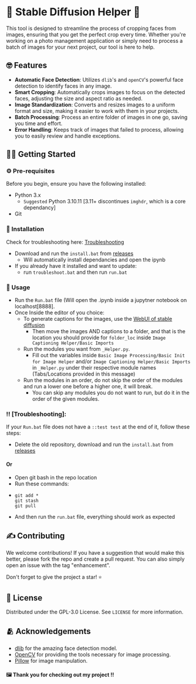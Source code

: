 # 📸 Stable Diffusion Helper 🎨

This tool is designed to streamline the process of cropping faces from images, ensuring that you get the perfect crop every time. Whether you're working on a photo management application or simply need to process a batch of images for your next project, our tool is here to help.

## 🤓 Features

- **Automatic Face Detection**: Utilizes `dlib`'s and `openCV`'s powerful face detection to identify faces in any image.
- **Smart Cropping**: Automatically crops images to focus on the detected faces, adjusting the size and aspect ratio as needed.
- **Image Standardization**: Converts and resizes images to a uniform format and size, making it easier to work with them in your projects.
- **Batch Processing**: Process an entire folder of images in one go, saving you time and effort.
- **Error Handling**: Keeps track of images that failed to process, allowing you to easily review and handle exceptions.

## 🏃‍♂️ Getting Started

### ⚙️ Pre-requisites

Before you begin, ensure you have the following installed:
- Python 3.x
  - `Suggested` Python 3.10.11 [3.11+ discontinues `imghdr`, which is a core dependancy]
- Git

### 🚀 Installation

Check for troubleshooting here: [Troubleshooting](https://github.com/PoyBoi/StableDiffusionHelper/edit/main/README.md#%EF%B8%8F-troubleshooting)

- Download and run the `install.bat` from [releases](https://github.com/PoyBoi/StableDiffusionHelper/releases/tag/v0.1-beta)
  - Will automatically install dependancies and open the ipynb
- If you already have it installed and want to update:
  - run `troubleshoot.bat` and then run `run.bat`

### 🔧 Usage
- Run the `Run.bat` file (Will open the .ipynb inside a jupytner notebook on localhost[8888].
- Once Inside the editor of you choice:
  - To generate captions for the images, use the [WebUI of stable diffusion](https://github.com/AUTOMATIC1111/stable-diffusion-webui)
    - Then move the images AND captions to a folder, and that is the location you should provide for `folder_loc` inside ```Image Captioning Helper/Basic Imports```
  - Run the modules you want from ```_Helper.py```.
    - Fill out the variables inside ```Basic Image Processing/Basic Init for Image Helper``` and/or ```Image Captioning Helper/Basic Imports``` in `_Helper.py` under their respective module names (Tabs/Locations provided in this message)
  - Run the modules in an order, do not skip the order of the modules and run a lower one before a higher one, it will break.
    - You can skip any modules you do not want to run, but do it in the order of the given modules.
   
### ‼️ [Troubleshooting]:
If your `Run.bat` file does not have a `::test test` at the end of it, follow these steps:
- Delete the old repository, download and run the `install.bat` from [releases](https://github.com/PoyBoi/StableDiffusionHelper/releases/tag/v0.1-beta)

#### Or

- Open git bash in the repo location
- Run these commands:
- ```
  git add *
  git stash
  git pull
- And then run the `run.bat` file, everything should work as expected



## ✍️ Contributing

We welcome contributions! If you have a suggestion that would make this better, please fork the repo and create a pull request. You can also simply open an issue with the tag "enhancement".

Don't forget to give the project a star! ⭐

## 📝 License

Distributed under the GPL-3.0 License. See `LICENSE` for more information.

## 🫂 Acknowledgements


- [dlib](https://dlib.net/) for the amazing face detection model.
- [OpenCV](https://opencv.org) for providing the tools necessary for image processing.
- [Pillow](https://python-pillow.org/) for image manipulation.

#### 🖼️ Thank you for checking out my project !!
